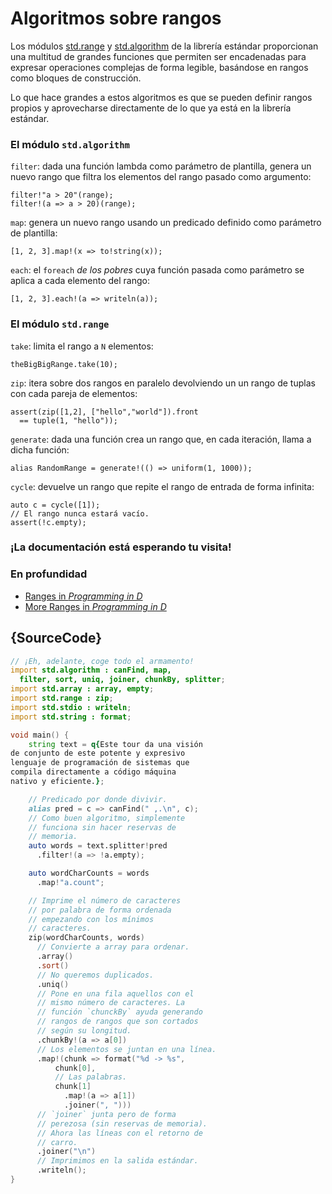 # Algoritmos sobre rangos

Los módulos [std.range](http://dlang.org/phobos/std_range.html)
y [std.algorithm](http://dlang.org/phobos/std_algorithm.html) de la librería
estándar proporcionan una multitud de grandes funciones que permiten ser
encadenadas para expresar operaciones complejas de forma legible, basándose
en rangos como bloques de construcción.

Lo que hace grandes a estos algoritmos es que se pueden definir rangos propios
y aprovecharse directamente de lo que ya está en la librería estándar.

### El módulo `std.algorithm`

`filter`: dada una función lambda como parámetro de plantilla, genera un nuevo
rango que filtra los elementos del rango pasado como argumento:

    filter!"a > 20"(range);
    filter!(a => a > 20)(range);

`map`: genera un nuevo rango usando un predicado definido como parámetro de
plantilla:

    [1, 2, 3].map!(x => to!string(x));

`each`: el `foreach` _de los pobres_ cuya función pasada como parámetro se
aplica a cada elemento del rango:

    [1, 2, 3].each!(a => writeln(a));

### El módulo `std.range`

`take`: limita el rango a `N` elementos:

    theBigBigRange.take(10);

`zip`: itera sobre dos rangos en paralelo devolviendo un un rango de tuplas
con cada pareja de elementos:

    assert(zip([1,2], ["hello","world"]).front
      == tuple(1, "hello"));

`generate`: dada una función crea un rango que, en cada iteración, llama a
dicha función:

    alias RandomRange = generate!(() => uniform(1, 1000));

`cycle`: devuelve un rango que repite el rango de entrada de forma infinita:

    auto c = cycle([1]);
    // El rango nunca estará vacío.
    assert(!c.empty);

### ¡La documentación está esperando tu visita!

### En profundidad

- [Ranges in _Programming in D_](http://ddili.org/ders/d.en/ranges.html)
- [More Ranges in _Programming in D_](http://ddili.org/ders/d.en/ranges_more.html)

## {SourceCode}

```d
// ¡Eh, adelante, coge todo el armamento!
import std.algorithm : canFind, map,
  filter, sort, uniq, joiner, chunkBy, splitter;
import std.array : array, empty;
import std.range : zip;
import std.stdio : writeln;
import std.string : format;

void main() {
    string text = q{Este tour da una visión
de conjunto de este potente y expresivo
lenguaje de programación de sistemas que
compila directamente a código máquina
nativo y eficiente.};

    // Predicado por donde divivir.
    alias pred = c => canFind(" ,.\n", c);
    // Como buen algoritmo, simplemente
    // funciona sin hacer reservas de
    // memoria.
    auto words = text.splitter!pred
      .filter!(a => !a.empty);

    auto wordCharCounts = words
      .map!"a.count";

    // Imprime el número de caracteres
    // por palabra de forma ordenada
    // empezando con los mínimos
    // caracteres.
    zip(wordCharCounts, words)
      // Convierte a array para ordenar.
      .array()
      .sort()
      // No queremos duplicados.
      .uniq()
      // Pone en una fila aquellos con el
      // mismo número de caracteres. La
      // función `chunckBy` ayuda generando
      // rangos de rangos que son cortados
      // según su longitud.
      .chunkBy!(a => a[0])
      // Los elementos se juntan en una línea.
      .map!(chunk => format("%d -> %s",
          chunk[0],
          // Las palabras.
          chunk[1]
            .map!(a => a[1])
            .joiner(", ")))
      // `joiner` junta pero de forma
      // perezosa (sin reservas de memoria).
      // Ahora las líneas con el retorno de
      // carro.
      .joiner("\n")
      // Imprimimos en la salida estándar.
      .writeln();
}
```
